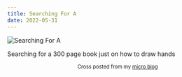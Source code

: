 ```yaml
---
title: Searching For A
date: 2022-05-31
---
```

![Searching For A](/48887f9617.jpg)

<p>Searching for a 300 page book just on how to draw hands</p>



<center><small>Cross posted from my <a href='http://micro.blog/joshnicholas'>micro blog</a></small></center>

    